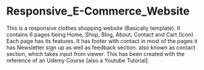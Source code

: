 # Responsive_E-Commerce_Website
This is a responsive clothes shopping website (Basically template). It contains 6 pages being Home, Shop, Blog, About, Contact and Cart (Icon).
Each page has its features.
It has footer with contact in most of the pages
it has Newsletter sign up as well as feedback section. also known as contact section, which takes input from viewer.
This has been created with the reference of an Udemy Course [also a Youtube Tutorial].
